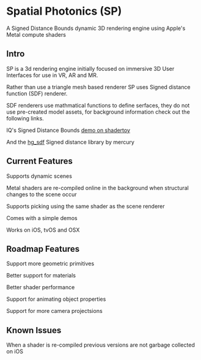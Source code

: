 # Spatial Photonics (SP)
A Signed Distance Bounds dynamic 3D rendering engine using Apple's Metal compute shaders

## Intro

SP is a 3d rendering engine initially focused on immersive 3D User Interfaces for use in VR, AR and MR.

Rather than use a triangle mesh based renderer SP uses Signed distance function (SDF) renderer.

SDF renderers use mathmatical functions to define serfaces, they do not use pre-created model assets, for background information check out the following links.


IQ's Signed Distance Bounds [demo on shadertoy](https://www.shadertoy.com/view/Xds3zN)

And the [hg_sdf](http://mercury.sexy/hg_sdf/) Signed distance library by mercury

## Current Features

Supports dynamic scenes

Metal shaders are re-compiled online in the background when structural changes to the scene occur

Supports picking using the same shader as the scene renderer

Comes with a simple demos

Works on iOS, tvOS and OSX

## Roadmap Features

Support more geometric primitives

Better support for materials

Better shader performance

Support for animating object properties

Support for more camera projectsions

## Known Issues

When a shader is re-compiled previous versions are not garbage collected on iOS
